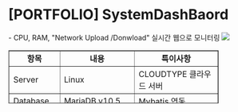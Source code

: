 <h1>[PORTFOLIO] SystemDashBaord</h1>
    - CPU, RAM, "Network Upload /Donwload" 실시간 웹으로 모니터링 
    <img src=https://github.com/ChaShane/SystemDashBoard/assets/96649804/1cbfb864-9c12-4cef-80ed-910a020e3d56></img>
    <table style="border-collapse: collapse; width: 83.5227%; height: 107px;" border="1">
    <tbody>
      <tr style="height: 18px;">
        <td style="width: 16.4299%; height: 18px; text-align: center;"><strong>항목</strong></td>
        <td style="width: 39.5833%; height: 18px; text-align: center;"><strong>내용</strong></td>
        <td style="width: 43.9867%; height: 18px; text-align: center;"><strong>특이사항</strong></td>
      </tr>
      <tr style="height: 18px;">
        <td style="width: 16.4299%; height: 18px;">Server</td>
        <td style="width: 39.5833%; height: 18px;">Linux&nbsp;</td>
        <td style="width: 43.9867%; height: 18px;">CLOUDTYPE 클라우드 서버&nbsp;</td>
      </tr>
      <tr>
        <td style="width: 16.4299%;">Database</td>
        <td style="width: 39.5833%;">MariaDB v10.5</td>
        <td style="width: 43.9867%;">Mybatis 연동</td>
      </tr>
      <tr style="height: 18px;">
        <td style="width: 16.4299%; height: 18px;">Framework</td>
        <td style="width: 39.5833%; height: 18px;">Spring Boot 4</td>
        <td style="width: 43.9867%; height: 18px;">이클립스&nbsp;</td>
      </tr>
      <tr style="height: 18px;">
        <td style="width: 16.4299%; height: 18px;">Languages</td>
        <td style="width: 39.5833%; height: 18px;">Java, Html5, Javascript, css</td>
        <td style="width: 43.9867%; height: 18px;">&nbsp;</td>
      </tr>
    </tbody>
    </table>
    
  

  

